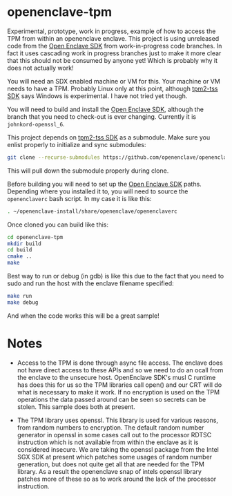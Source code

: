 # openenclave-tpm
Experimental, prototype, work in progress, example of how to access the TPM from within an openenclave enclave.
This project is using unreleased code from the [Open Enclave SDK](https://github.com/microsoft/openenclave) from work-in-progress code branches.
In fact it uses cascading work in progress branches just to make it more clear that this should not be consumed by anyone yet!
Which is probably why it does not actually work!

You will need an SDX enabled machine or VM for this.
Your machine or VM needs to have a TPM.
Probably Linux only at this point, although [tpm2-tss SDK](https://github.com/tpm2-software/tpm2-tss) says Windows is experimental. 
I have not tried yet though.

You will need to build and install the [Open Enclave SDK](https://github.com/microsoft/openenclave), although the branch that you need to check-out is ever changing.
Currently it is `johnkord-openssl_6`.

This project depends on [tpm2-tss SDK](https://github.com/tpm2-software/tpm2-tss) as a submodule. 
Make sure you enlist properly to initialize and sync submodules:

```bash
git clone --recurse-submodules https://github.com/openenclave/openenclave-tpm
```
This will pull down the submodule properly during clone.

Before building you will need to set up the [Open Enclave SDK](https://github.com/microsoft/openenclave) paths. Depending where you installed it to, you will need to source the `openenclaverc` bash script.
In my case it is like this:
```bash
. ~/openenclave-install/share/openenclave/openenclaverc
```

Once cloned you can build like this:
```bash
cd openenclave-tpm
mkdir build
cd build
cmake ..
make
```

Best way to run or debug (in gdb) is like this due to the fact that you need to sudo and run the host with the enclave filename specified:
```bash
make run
make debug
```

And when the code works this will be a great sample!

# Notes

* Access to the TPM is done through async file access. The enclave does not have direct access to these APIs and so we need to do an ocall from the enclave to the unsecure host. OpenEnclave SDK's musl C runtime has does this for us so the TPM libraries call open() and our CRT will do what is necessary to make it work. If no encryption is used on the TPM operations the data passed around can be seen so secrets can be stolen. This sample does both at present.

* The TPM library uses openssl. This library is used for various reasons, from random numbers to encryption. The default random number generator in openssl in some cases call out to the processor RDTSC instruction which is not available from within the enclave as it is considered insecure. We are taking the openssl package from the Intel SGX SDK at present which patches some  usages of random number generation, but does not quite get all that are needed for the TPM library. As a result the openenclave snap of intels openssl library patches more of these so as to work around the lack of the processor instruction.
